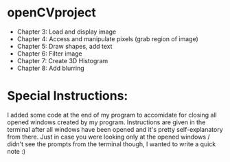 # openCVproject

- Chapter 3: Load and display image
- Chapter 4: Access and manipulate pixels (grab region of image) 
- Chapter 5: Draw shapes, add text
- Chapter 6: Filter image 
- Chapter 7: Create 3D Histogram 
- Chapter 8: Add blurring 

# Special Instructions: 
I added some code at the end of my program to accomidate for closing all opened windows created by my program. Instructions are given in the terminal after all windows have been opened and it's pretty self-explanatory from there. Just in case you were looking only at the opened windows / didn't see the prompts from the terminal though, I wanted to write a quick note :) 
